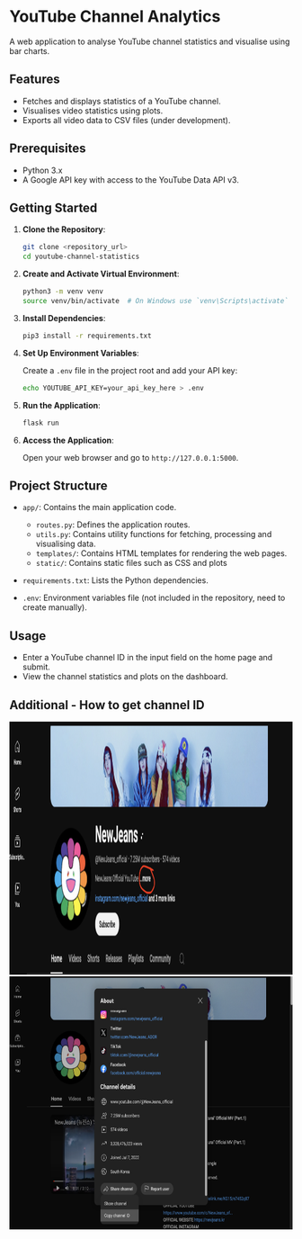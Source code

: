 # YouTube Channel Analytics

A web application to analyse YouTube channel statistics and visualise using bar charts.

## Features

- Fetches and displays statistics of a YouTube channel.
- Visualises video statistics using plots.
- Exports all video data to CSV files (under development).

## Prerequisites

- Python 3.x
- A Google API key with access to the YouTube Data API v3.

## Getting Started

1. **Clone the Repository**:

    ```bash
    git clone <repository_url>
    cd youtube-channel-statistics
    ```

2. **Create and Activate Virtual Environment**:

    ```bash
    python3 -m venv venv
    source venv/bin/activate  # On Windows use `venv\Scripts\activate`
    ```

3. **Install Dependencies**:

    ```bash
    pip3 install -r requirements.txt
    ```

4. **Set Up Environment Variables**:

    Create a `.env` file in the project root and add your API key:

    ```bash
    echo YOUTUBE_API_KEY=your_api_key_here > .env
    ```

5. **Run the Application**:

    ```bash
    flask run
    ```

6. **Access the Application**:

    Open your web browser and go to `http://127.0.0.1:5000`.

## Project Structure

- `app/`: Contains the main application code.
  - `routes.py`: Defines the application routes.
  - `utils.py`: Contains utility functions for fetching, processing and visualising data.
  - `templates/`: Contains HTML templates for rendering the web pages.
  - `static/`: Contains static files such as CSS and plots
  
- `requirements.txt`: Lists the Python dependencies.
- `.env`: Environment variables file (not included in the repository, need to create manually).

## Usage

- Enter a YouTube channel ID in the input field on the home page and submit.
- View the channel statistics and plots on the dashboard.

## Additional - How to get channel ID

<img src="./screenshots/first-step.png" alt="Alt Text" width="700" height="450">
<img src="./screenshots/second-step.png" alt="Alt Text" width="700" height="450">


